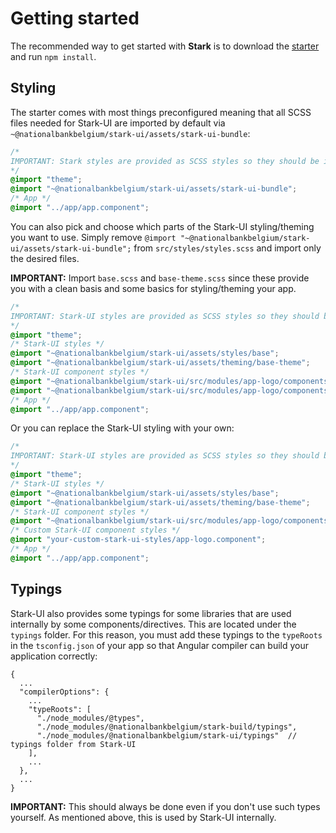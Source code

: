 # Getting started

The recommended way to get started with **Stark** is to download the [starter](../../starter) and run `npm install`.

## Styling

The starter comes with most things preconfigured meaning that all SCSS files needed for Stark-UI are imported by default via `~@nationalbankbelgium/stark-ui/assets/stark-ui-bundle`:

```scss
/*
IMPORTANT: Stark styles are provided as SCSS styles so they should be imported in a SCSS file!
*/
@import "theme";
@import "~@nationalbankbelgium/stark-ui/assets/stark-ui-bundle";
/* App */
@import "../app/app.component";
```

You can also pick and choose which parts of the Stark-UI styling/theming you want to use.
Simply remove `@import "~@nationalbankbelgium/stark-ui/assets/stark-ui-bundle";` from `src/styles/styles.scss` and import only the desired files.

**IMPORTANT:** Import `base.scss` and `base-theme.scss` since these provide you with a clean basis and some basics for styling/theming your app.

```scss
/*
IMPORTANT: Stark-UI styles are provided as SCSS styles so they should be imported in a SCSS file!
*/
@import "theme";
/* Stark-UI styles */
@import "~@nationalbankbelgium/stark-ui/assets/styles/base";
@import "~@nationalbankbelgium/stark-ui/assets/theming/base-theme";
/* Stark-UI component styles */
@import "~@nationalbankbelgium/stark-ui/src/modules/app-logo/components/app-logo-theme";
@import "~@nationalbankbelgium/stark-ui/src/modules/app-logo/components/app-logo.component";
/* App */
@import "../app/app.component";
```

Or you can replace the Stark-UI styling with your own:

```scss
/*
IMPORTANT: Stark-UI styles are provided as SCSS styles so they should be imported in a SCSS file!
*/
@import "theme";
/* Stark-UI styles */
@import "~@nationalbankbelgium/stark-ui/assets/styles/base";
@import "~@nationalbankbelgium/stark-ui/assets/theming/base-theme";
/* Stark-UI component styles */
@import "~@nationalbankbelgium/stark-ui/src/modules/app-logo/components/app-logo-theme";
/* Custom Stark-UI component styles */
@import "your-custom-stark-ui-styles/app-logo.component";
/* App */
@import "../app/app.component";
```

## Typings

Stark-UI also provides some typings for some libraries that are used internally by some components/directives. This are located under the `typings` folder.
For this reason, you must add these typings to the `typeRoots` in the `tsconfig.json` of your app so that Angular compiler can build your application correctly:

```text
{
  ...
  "compilerOptions": {
 	...
    "typeRoots": [
      "./node_modules/@types",
      "./node_modules/@nationalbankbelgium/stark-build/typings",
      "./node_modules/@nationalbankbelgium/stark-ui/typings"  // typings folder from Stark-UI
    ],
    ...
  },
  ...
}
```

**IMPORTANT:** This should always be done even if you don't use such types yourself. As mentioned above, this is used by Stark-UI internally.
